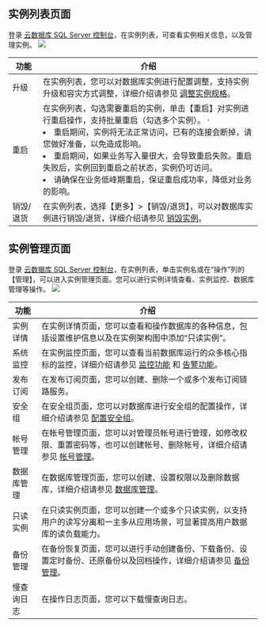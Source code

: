 ## 实例列表页面
登录 [云数据库 SQL Server 控制台](https://console.cloud.tencent.com/sqlserver)，在实例列表，可查看实例相关信息，以及管理实例。
![](https://main.qcloudimg.com/raw/8a950f225e6b32a3a8b6b791ec3b97d6.png)

| 功能      | 介绍                                                         |
| --------- | ------------------------------------------------------------ |
| 升级      | 在实例列表，您可以对数据库实例进行配置调整，支持实例升级和容灾方式调整，详细介绍请参见 [调整实例规格](https://intl.cloud.tencent.com/document/product/238/35783)。 |
| 重启      | 在实例列表，勾选需要重启的实例，单击【重启】对实例进行重启操作，支持批量重启（勾选多个实例）。  · <li>重启期间，实例将无法正常访问，已有的连接会断掉，请您做好准备，以免造成影响。<li>重启期间，如果业务写入量很大，会导致重启失败。重启失败后，实例回到重启之前状态，实例仍可访问。<li>请确保在业务低峰期重启，保证重启成功率，降低对业务的影响。 |
| 销毁/退货 | 在实例列表，选择【更多】>【销毁/退货】，可以对数据库实例进行销毁/退货，详细介绍请参见 [销毁实例](https://intl.cloud.tencent.com/document/product/238/35787)。 |

## 实例管理页面
登录 [云数据库 SQL Server 控制台](https://console.cloud.tencent.com/sqlserver)，在实例列表，单击实例名或在“操作”列的【管理】，可以进入实例管理页面。您可以进行实例详情查看、实例监控、数据库管理等操作。
![](https://main.qcloudimg.com/raw/8f608ec01e77e0a46ed1ac43c9340e44.png)

| 功能       | 介绍                                                         |
| ---------- | ------------------------------------------------------------ |
| 实例详情   | 在实例详情页面，您可以查看和操作数据库的各种信息，包括设置维护信息以及在实例架构图中添加“只读实例”。 |
| 系统监控   | 在实例监控页面，您可以查看当前数据库运行的众多核心指标的监控，详细介绍请参见 [监控功能](https://intl.cloud.tencent.com/document/product/238/7524) 和 [告警功能](https://intl.cloud.tencent.com/document/product/238/35791)。 |
| 发布订阅   | 在发布订阅页面，您可以创建、删除一个或多个发布订阅链路服务。 |
| 安全组     | 在安全组页面，您可以对数据库进行安全组的配置操作，详细介绍请参见 [配置安全组](https://intl.cloud.tencent.com/document/product/238/35789)。 |
| 帐号管理   | 在帐号管理页面，您可以对管理员帐号进行管理，如修改权限、重置密码等，也可以创建帐号、删除帐号，详细介绍请参见 [帐号管理](https://intl.cloud.tencent.com/document/product/238/7521)。 |
| 数据库管理 | 在数据库管理页面，您可以创建、设置权限以及删除数据库，详细介绍请参见 [数据库管理](https://intl.cloud.tencent.com/document/product/238/35780)。 |
| 只读实例   | 在只读实例页面，您可以创建一个或多个只读实例，以支持用户的读写分离和一主多从应用场景，可显著提高用户数据库的读负载能力。 |
| 备份管理   | 在备份恢复页面，您可以进行手动创建备份、下载备份、设置定时备份、还原备份以及回档操作，详细介绍请参见 [备份管理](https://intl.cloud.tencent.com/document/product/238/35790)。 |
| 慢查询日志 | 在操作日志页面，您可以下载慢查询日志。 |

